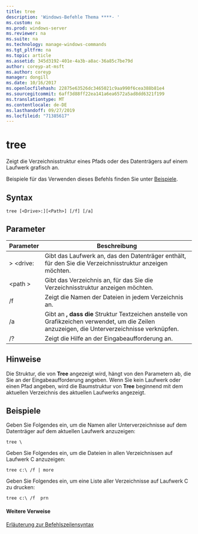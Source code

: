```yaml
---
title: tree
description: 'Windows-Befehle Thema ****- '
ms.custom: na
ms.prod: windows-server
ms.reviewer: na
ms.suite: na
ms.technology: manage-windows-commands
ms.tgt_pltfrm: na
ms.topic: article
ms.assetid: 345d3192-401e-4a3b-a8ac-36a85c7be79d
author: coreyp-at-msft
ms.author: coreyp
manager: dongill
ms.date: 10/16/2017
ms.openlocfilehash: 22875e63526dc3465021c9aa990f6cea388b81e4
ms.sourcegitcommit: 6aff3d88ff22ea141a6ea6572a5ad8dd6321f199
ms.translationtype: MT
ms.contentlocale: de-DE
ms.lasthandoff: 09/27/2019
ms.locfileid: "71385617"
---
```

# <a name="tree"></a>tree



Zeigt die Verzeichnisstruktur eines Pfads oder des Datenträgers auf einem Laufwerk grafisch an.

Beispiele für das Verwenden dieses Befehls finden Sie unter [Beispiele](#BKMK_examples).

## <a name="syntax"></a>Syntax

```
tree [<Drive>:][<Path>] [/f] [/a]
```

## <a name="parameters"></a>Parameter

|Parameter|Beschreibung|
|---------|-----------|
|> \<drive:|Gibt das Laufwerk an, das den Datenträger enthält, für den Sie die Verzeichnisstruktur anzeigen möchten.|
|\<path >|Gibt das Verzeichnis an, für das Sie die Verzeichnisstruktur anzeigen möchten.|
|/f|Zeigt die Namen der Dateien in jedem Verzeichnis an.|
|/a|Gibt an **, dass die** Struktur Textzeichen anstelle von Grafikzeichen verwendet, um die Zeilen anzuzeigen, die Unterverzeichnisse verknüpfen.|
|/?|Zeigt die Hilfe an der Eingabeaufforderung an.|

## <a name="remarks"></a>Hinweise

Die Struktur, die von **Tree** angezeigt wird, hängt von den Parametern ab, die Sie an der Eingabeaufforderung angeben. Wenn Sie kein Laufwerk oder einen Pfad angeben, wird die Baumstruktur von **Tree** beginnend mit dem aktuellen Verzeichnis des aktuellen Laufwerks angezeigt.

## <a name="BKMK_examples"></a>Beispiele

Geben Sie Folgendes ein, um die Namen aller Unterverzeichnisse auf dem Datenträger auf dem aktuellen Laufwerk anzuzeigen:
```
tree \
```
Geben Sie Folgendes ein, um die Dateien in allen Verzeichnissen auf Laufwerk C anzuzeigen:
```
tree c:\ /f | more 
```
Geben Sie Folgendes ein, um eine Liste aller Verzeichnisse auf Laufwerk C zu drucken:
```
tree c:\ /f  prn 
```

#### <a name="additional-references"></a>Weitere Verweise

[Erläuterung zur Befehlszeilensyntax](command-line-syntax-key.md)